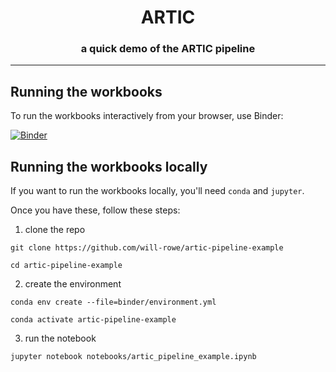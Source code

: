 <div align="center">
  <h1>ARTIC</h1>
  <h3>a quick demo of the ARTIC pipeline</h3>
</div>

***

## Running the workbooks

To run the workbooks interactively from your browser, use Binder:

[![Binder](https://mybinder.org/badge_logo.svg)](https://mybinder.org/v2/gh/will-rowe/artic-pipeline-example/main?filepath=notebooks/artic_pipeline_example.ipynb)


## Running the workbooks locally

If you want to run the workbooks locally, you'll need `conda` and `jupyter`.

Once you have these, follow these steps:

1. clone the repo
```
git clone https://github.com/will-rowe/artic-pipeline-example

cd artic-pipeline-example
```

2. create the environment
```
conda env create --file=binder/environment.yml

conda activate artic-pipeline-example
```

3. run the notebook
```
jupyter notebook notebooks/artic_pipeline_example.ipynb
```
